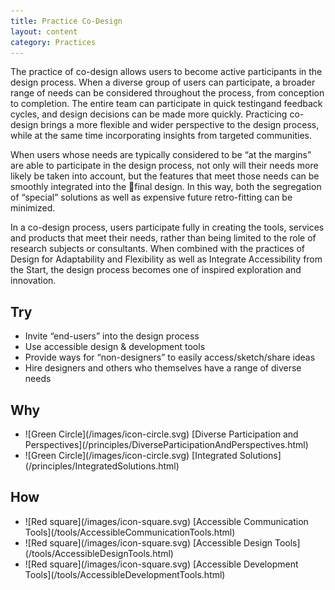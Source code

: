 ```yaml
---
title: Practice Co-Design
layout: content
category: Practices
---
```


The practice of co-design allows users to become active participants in the design process. When a diverse group of users can participate, a broader range of needs can be considered throughout the process, from conception to completion. The entire team can participate in quick testingand feedback cycles, and design decisions can be made more quickly. Practicing co-design brings a more flexible and wider perspective to the design process, while at the same time incorporating insights from targeted communities.

When users whose needs are typically considered to be “at the margins” are able to participate in the design process, not only will their needs more likely be taken into account, but the features that meet those needs can be smoothly integrated into the final design. In this way, both the segregation of “special” solutions as well as expensive future retro-fitting can be minimized. 

In a co-design process, users participate fully in creating the tools, services and products that meet their needs, rather than being limited to the role of research subjects or consultants. When combined with the practices of Design for Adaptability and Flexibility as well as Integrate Accessibility from the Start, the design process becomes one of inspired exploration and innovation. 

## Try
* Invite “end-users” into the design process
* Use accessible design & development tools
* Provide ways for “non-designers” to easily access/sketch/share ideas
* Hire designers and others who themselves have a range of diverse needs

## Why
<ul class="docs-guidelines-articleContentUseWhyHow"><li>![Green Circle](/images/icon-circle.svg) [Diverse Participation and Perspectives](/principles/DiverseParticipationAndPerspectives.html)</li>
<li>![Green Circle](/images/icon-circle.svg) [Integrated Solutions](/principles/IntegratedSolutions.html)</li></ul>

## How
<ul class="docs-guidelines-articleContentUseWhyHow"><li>![Red square](/images/icon-square.svg) [Accessible Communication Tools](/tools/AccessibleCommunicationTools.html)</li>
<li>![Red square](/images/icon-square.svg) [Accessible Design Tools](/tools/AccessibleDesignTools.html)</li>
<li>![Red square](/images/icon-square.svg) [Accessible Development Tools](/tools/AccessibleDevelopmentTools.html)</li></ul>